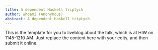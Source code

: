 ```yaml
---
title: A dependent Haskell triptych
author: whoami (Anonymous)
abstract: A dependent Haskell triptych
---
```


This is the template for you to liveblog about the talk,
which is at HIW on 1145-1210 AM.  Just replace the content here
with your edits, and then submit it online.
